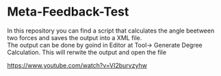 # Meta-Feedback-Test<br>

In this repository you can find a script that calculates the angle beetween two forces and saves the output into a XML file.<br>
The output can be done by goind in Editor at Tool-> Generate Degree Calculation. This will rerwite the output and open the file<br>

https://www.youtube.com/watch?v=VI2burvzyhw
